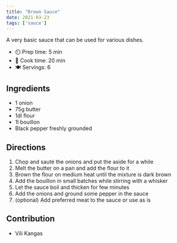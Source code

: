 ```yaml
---
title: "Brown Sauce"
date: 2021-03-23
tags: ['sauce']
---
```


A very basic sauce that can be used for various dishes.

- ⏲️ Prep time: 5 min
- 🍳 Cook time: 20 min
- 🍽️ Servings: 6

## Ingredients

- 1 onion
- 75g butter
- 1dl flour
- 1l bouillon
- Black pepper freshly grounded

## Directions

1. Chop and sauté the onions and put the aside for a while
2. Melt the butter on a pan and add the flour to it
3. Brown the flour on medium heat until the mixture is dark brown
4. Add the bouillon in small batches while stirring with a whisker
5. Let the sauce boil and thicken for few minutes
6. Add the onions and ground some pepper in the sauce
7. (optional) Add preferred meat to the sauce or use as is

## Contribution

- Vili Kangas
